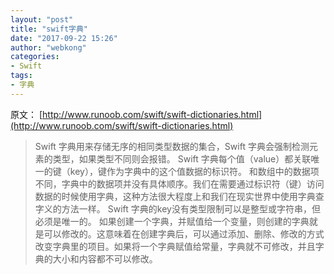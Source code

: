 ```yaml
---
layout: "post"
title: "swift字典"
date: "2017-09-22 15:26"
author: "webkong"
categories:
- Swift
tags:
- 字典
---
```


原文： [http://www.runoob.com/swift/swift-dictionaries.html](http://www.runoob.com/swift/swift-dictionaries.html)

>Swift 字典用来存储无序的相同类型数据的集合，Swift 字典会强制检测元素的类型，如果类型不同则会报错。
Swift 字典每个值（value）都关联唯一的键（key），键作为字典中的这个值数据的标识符。
和数组中的数据项不同，字典中的数据项并没有具体顺序。我们在需要通过标识符（键）访问数据的时候使用字典，这种方法很大程度上和我们在现实世界中使用字典查字义的方法一样。
Swift 字典的key没有类型限制可以是整型或字符串，但必须是唯一的。
如果创建一个字典，并赋值给一个变量，则创建的字典就是可以修改的。这意味着在创建字典后，可以通过添加、删除、修改的方式改变字典里的项目。如果将一个字典赋值给常量，字典就不可修改，并且字典的大小和内容都不可以修改。
